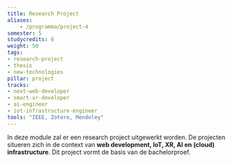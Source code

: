 ```yaml
---
title: Research Project
aliases:
    - /programma/project-4
semester: 5
studycredits: 6
weight: 50
tags:
- research-project
- thesis
- new-technologies
pillar: project
tracks:
- next-web-developer
- smart-xr-developer
- ai-engineer
- iot-infrastructure-engineer
tools: "IEEE, Zotero, Mendeley"
---
```


In deze module zal er een research project uitgewerkt worden. De projecten situeren zich in de context van **web development, IoT, XR, AI en (cloud) infrastructure**. Dit project vormt de basis van de bachelorproef.
